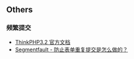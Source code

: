 ## Others

### 频繁提交

- [ThinkPHP3.2 官方文档](http://document.thinkphp.cn/manual_3_2.html)
- [Segmentfault - 防止表单重复提交是怎么做的？](https://segmentfault.com/q/1010000002972697)
